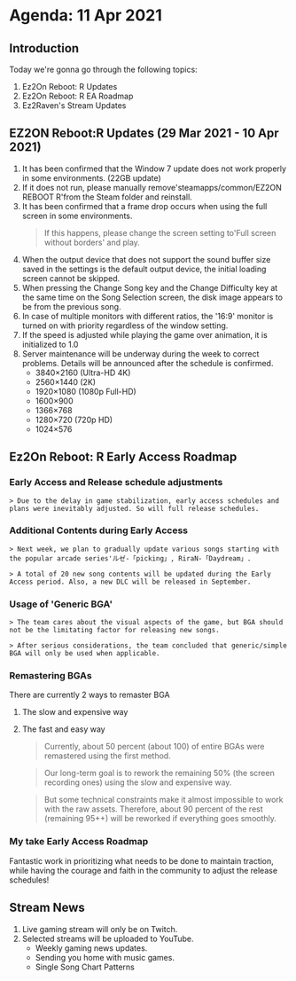 # Agenda: 11 Apr 2021
## Introduction
Today we're gonna go through the following topics:
1. Ez2On Reboot: R Updates
2. Ez2On Reboot: R EA Roadmap
3. Ez2Raven's Stream Updates

## EZ2ON Reboot:R Updates (29 Mar 2021 - 10 Apr 2021)
1. It has been confirmed that the Window 7 update does not work properly in some environments. (22GB update)
2. If it does not run, please manually remove'steamapps/common/EZ2ON REBOOT R'from the Steam folder and reinstall.
3. It has been confirmed that a frame drop occurs when using the full screen in some environments.
	> If this happens, please change the screen setting to'Full screen without borders' and play.
4. When the output device that does not support the sound buffer size saved in the settings is the default output device, the initial loading screen cannot be skipped.
5. When pressing the Change Song key and the Change Difficulty key at the same time on the Song Selection screen, the disk image appears to be from the previous song.
6. In case of multiple monitors with different ratios, the '16:9' monitor is turned on with priority regardless of the window setting.
7. If the speed is adjusted while playing the game over animation, it is initialized to 1.0
8. Server maintenance will be underway during the week to correct problems. Details will be announced after the schedule is confirmed.
	* 3840×2160 (Ultra-HD 4K)
	* 2560×1440 (2K)
	* 1920×1080 (1080p Full-HD)
	* 1600×900
	* 1366×768
	* 1280×720 (720p HD)
	* 1024×576

## Ez2On Reboot: R Early Access Roadmap
### Early Access and Release schedule adjustments
	> Due to the delay in game stabilization, early access schedules and plans were inevitably adjusted. So will full release schedules.	

### Additional Contents during Early Access
	> Next week, we plan to gradually update various songs starting with the popular arcade series'ルゼ-「picking」, RiraN-「Daydream」.

	> A total of 20 new song contents will be updated during the Early Access period. Also, a new DLC will be released in September.

### Usage of 'Generic BGA'
	> The team cares about the visual aspects of the game, but BGA should not be the limitating factor for releasing new songs. 

	> After serious considerations, the team concluded that generic/simple BGA will only be used when applicable. 

### Remastering BGAs
There are currently 2 ways to remaster BGA
1. The slow and expensive way
2. The fast and easy way
	
	> Currently, about 50 percent (about 100) of entire BGAs were remastered using the first method.
	
	> Our long-term goal is to rework the remaining 50% (the screen recording ones) using the slow and expensive way. 

	> But some technical constraints make it almost impossible to work with the raw assets. Therefore, about 90 percent of the rest (remaining 95++) will be reworked if everything goes smoothly.

### My take Early Access Roadmap
Fantastic work in prioritizing what needs to be done to maintain traction, while having the courage and faith in the community to adjust the release schedules!

## Stream News
1. Live gaming stream will only be on Twitch.
2. Selected streams will be uploaded to YouTube.
	* Weekly gaming news updates.
	* Sending you home with music games.
	* Single Song Chart Patterns
